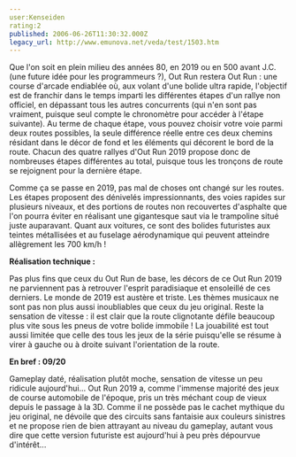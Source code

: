 ```yaml
---
user:Kenseiden
rating:2
published: 2006-06-26T11:30:32.000Z
legacy_url: http://www.emunova.net/veda/test/1503.htm
---
```

Que l'on soit en plein milieu des années 80, en 2019 ou en 500 avant J.C. (une future idée pour les programmeurs ?), Out Run restera Out Run : une course d'arcade endiablée où, aux volant d'une bolide ultra rapide, l'objectif est de franchir dans le temps imparti les différentes étapes d'un rallye non officiel, en dépassant tous les autres concurrents (qui n'en sont pas vraiment, puisque seul compte le chronomètre pour accéder à l'étape suivante). Au terme de chaque étape, vous pouvez choisir votre voie parmi deux routes possibles, la seule différence réelle entre ces deux chemins résidant dans le décor de fond et les éléments qui décorent le bord de la route. Chacun des quatre rallyes d'Out Run 2019 propose donc de nombreuses étapes différentes au total, puisque tous les tronçons de route se rejoignent pour la dernière étape.  

  

Comme ça se passe en 2019, pas mal de choses ont changé sur les routes. Les étapes proposent des dénivelés impressionnants, des voies rapides sur plusieurs niveaux, et des portions de routes non recouvertes d'asphalte que l'on pourra éviter en réalisant une gigantesque saut via le trampoline situé juste auparavant. Quant aux voitures, ce sont des bolides futuristes aux teintes métallisées et au fuselage aérodynamique qui peuvent atteindre allègrement les 700 km/h !  

  

**Réalisation technique :**  

Pas plus fins que ceux du Out Run de base, les décors de ce Out Run 2019 ne parviennent pas à retrouver l'esprit paradisiaque et ensoleillé de ces derniers. Le monde de 2019 est austère et triste. Les thèmes musicaux ne sont pas non plus aussi inoubliables que ceux du jeu original. Reste la sensation de vitesse : il est clair que la route clignotante défile beaucoup plus vite sous les pneus de votre bolide immobile ! La jouabilité est tout aussi limitée que celle des tous les jeux de la série puisqu'elle se résume à virer à gauche ou à droite suivant l'orientation de la route.  

  

**En bref : 09/20**  

Gameplay daté, réalisation plutôt moche, sensation de vitesse un peu ridicule aujourd'hui... Out Run 2019 a, comme l'immense majorité des jeux de course automobile de l'époque, pris un très méchant coup de vieux depuis le passage à la 3D. Comme il ne possède pas le cachet mythique du jeu original, ne dévoile que des circuits sans fantaisie aux couleurs sinistres et ne propose rien de bien attrayant au niveau du gameplay, autant vous dire que cette version futuriste est aujourd'hui à peu près dépourvue d'intérêt...